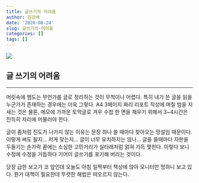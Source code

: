 ```yaml
---
title: 글쓰기의 어려움
author: 김강배
date: '2020-08-24'
slug: 글쓰기의-어려움
categories: []
tags: []
---
```


![](https://get.pxhere.com/photo/writing-work-hand-white-pen-letter-business-writer-paper-page-education-brand-font-art-study-sketch-drawing-design-text-handwriting-message-inspiration-calligraphy-document-author-journalist-1085357.jpg)

## 글 쓰기의 어려움
---

머릿속에 맴도는 무언가를 글로 정리하는 것이 무척이나 어렵다. 특히 내가 쓴 글을 읽을 누군가가 존재하는 경우에는 더욱 그렇다. A4 3페이지 짜리 리포트 작성에 며칠 밤을 지새는 것은 물론, 메모에 가까운 토막글로 겨우 수첩 한 면을 채우기 위해서 3~4시간은 진득히 자리에 머물러야 한다.

글이 좀처럼 진도가 나가지 않는 이유는 문장 하나 쓸 때마다 찾아오는 망설임 때문이다. 이렇게 써도 될지... 저게 맞는지... 글이 너무 유치하지는 않나... 글을 쓸때마다 자판을 두들기는 손가락 끝에는 소심한 고민거리가 실타래처럼 얽혀 가득 맺힌다. 이렇다 보니 수정에 수정을 거듭하다 기어이 글쓰기를 포기해 버리는 것이다. 

당장 급한 보고가 코 앞인데 오늘도 아침 일찍부터 책상에 앉아 모니터만 멍하니 보고 있다. 뭔가 대책이 필요한데 뚜렷한 해법은 떠오르지 않는다.